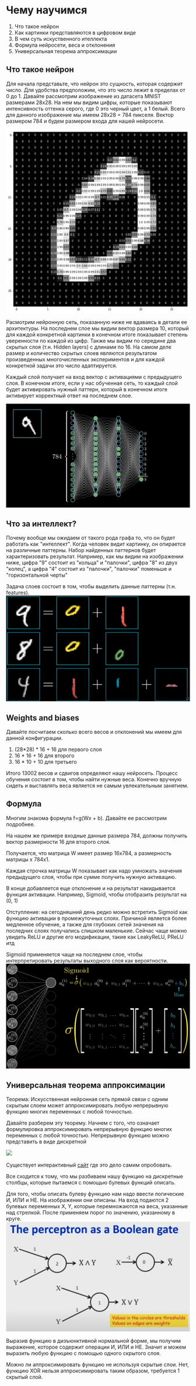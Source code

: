 # Чему научимся
1. Что такое нейрон
2. Как картинки представляются в цифровом виде
3. В чем суть искуственного ителлекта
4. Формула нейросети, веса и отклонения
5. Универсальная теорема аппроксимации

## Что такое нейрон
Для начала представьте, что нейрон это сущность, которая содержит число. Для удобства предположим, что это число лежит в пределах от 0 до 1. Давайте рассмотрим изображение из датасета MNIST размерами 28х28. На нем мы видим цифры, которые показывают интенсивность оттенка серого, где 0 это черный цвет, а 1 белый. Всего для данного изображение мы имеем 28х28 = 784 пикселя. Вектор размером 784 и будем размером входа для нашей нейросети.    

![](/images/mnist_cnn_keras_8_0.png)


Расмотрим нейронную сеть, показанную ниже не вдаваясь в детали ее архитектуры. На последнем слое мы видим вектор размера 10, который для каждой конкретной картинки в конечном итоге показывает степень уверенности по каждой из цифр. Также мы видим по середине два скрытых слоя (т.н. Hidden layers) с длинами по 16. На самом деле размер и количество скрытых слоев являются результатом произведенных многочисленных экспериментов и для каждой конкретной задачи это число адаптируется.

Каждый слой получает на вход вектор с активациями с предыдущего слоя. В конечном итоге, если у нас обученная сеть, то каждый слой будет активировать нужный паттерн, который в конечном итоге активирует корректный ответ на последнем слое.  

![](/images/nn_animation.gif)

## Что за интеллект?
Почему вообще мы ожидаем от такого рода графа то, что он будет работать как "интеллект". Когда человек видит картинку, он опирается на различные паттерны. Набор найденных паттернов будет характеризовать результат. Например, как мы видим на изображении ниже, цифра "9" состоит из "кольца" и "палочки", цифра "8" из двух "колец", а цифра "4" состоит из "палочки", "палочки" поменьше и "горизонтальной черты"

Задача слоев состоит в том, чтобы выделить данные паттерны (т.н. features). 
![](./../images/patterns.png)

## Weights and biases

Давайте посчитаем сколько всего весов и отклонений мы имеем для данной конфигурации. 

1. (28*28) * 16 + 16 для первого слоя
2. 16 * 16 + 16 для второго
3. 16 * 10 + 10 для третьего

Итого 13002 весов и сдвигов определяют нашу нейросеть. Процесс обучения состоит в том, чтобы найти нужные веса. Конечно вручную сидеть и выставлять веса является не самым увлекательным занятием.

## Формула
Многим знакома формула f=g(Wx + b). Давайте ее рассмотрим подробнее. 

На нашем же примере входные данные размера 784, должны получить вектор размерности 16 для второго слоя. 

Получается, что матрица W имеет размер 16x784, а размерность матрицы x 784x1.

Каждая строчка матрицы W показывает как надо умножать значения предыдущего слоя, чтобы при сумме получить нужную активацию. 

В конце добавляется еще отклонение и на результат накидывается функция активации. Например, Sigmoid, чтобы отобразить результат на (0, 1)

Отступление: на сегодняшний день редко можно встретить Sigmoid как функцию активации в промежуточных слоях. Причиной является более медленное обучение, а также для глубоких сетей значения на последних слоях получались слишком маленькие. Сейчас чаще можно увидеть ReLU и другие его модификации, такие как LeakyReLU, PReLU итд

Sigmoid применяется чаще на последнем слое, чтобы интерпретировать результаты выходного слоя как вероятности.
![](/images/formula.png)

## Универсальная теорема аппроксимации
Теорема: Искусственная нейронная сеть прямой связи с одним скрытым слоем может аппроксимировать любую непрерывную функцию многих переменных с любой точностью.

Давайте разберем эту теорему. Начнем с того, что означает формулировка аппроксимировать непрерывную функцию многих переменных с любой точностью. Непрерывную функцию можно представить в виде дискретной

![](https://lh3.googleusercontent.com/proxy/UQEFhkf1Glpp-LwT3KZ1K-HskhVUSiX8v_oGan_e6WWJVYhHj4lDJnhBjL_tJ_veGaUdL-oRhvUcStR2ySv1gGvuPJe3yRBAdMezq5Zn5a2JRsHbmbGkiCC6LTqvL-hNQ6sh2-JbEkO5YQSmIF5bmHc)

Существует интерактивный [сайт](http://neuralnetworksanddeeplearning.com/chap4.html) где это дело самим опробовать.

Все сходится к тому, что мы разбиваем нашу функцию на дискретные столбцы, которые пытаемся с помощью булевых функций описать.

Для того, чтобы описать булеву функцию нам надо ввести логические И, ИЛИ и НЕ. На изображении они описаны. На вход подаются 2 булевых переменных X, Y, которые перемножаются на веса, указанные над стрелкой. После применяем порог по значению, указанному в круге. 
![](./../images/perceptron_as_a_boolean_gate.png)

Выразив функцию в дизъюнктивной нормальной форме, мы получим выражение, которое содержит операции И, ИЛИ и НЕ. Значит и можем выразить любую функцию с помощью одного скрытого слоя.

Можно ли аппроксимировать функцию не используя скрытые слои. Нет, функцию XOR нельзя аппроксимировать таким образом, требуется 1 скрытый слой.

